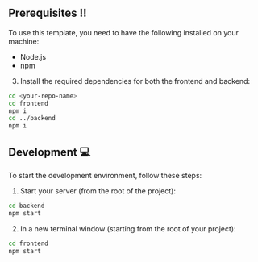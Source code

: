 
## Prerequisites ‼️

To use this template, you need to have the following installed on your machine:

- Node.js 
- npm 

3. Install the required dependencies for both the frontend and backend:

```bash
cd <your-repo-name>
cd frontend
npm i
cd ../backend
npm i
```

## Development 💻

To start the development environment, follow these steps:

1. Start your server (from the root of the project):

```bash
cd backend
npm start
```

2. In a new terminal window (starting from the root of your project):
```bash
cd frontend
npm start
```